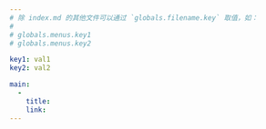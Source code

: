 ```yaml
---
# 除 index.md 的其他文件可以通过 `globals.filename.key` 取值，如：
#
# globals.menus.key1
# globals.menus.key2

key1: val1
key2: val2

main:
  -
    title: 
    link: 
---
```

